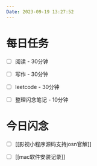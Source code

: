 ```yaml
---
Date: 2023-09-19 13:27:52
---
```


# 每日任务
- [ ] 阅读 - 30分钟
- [ ] 写作 - 30分钟
- [ ] leetcode - 30分钟
- [ ] 整理闪念笔记 - 10分钟


# 今日闪念
- [ ] [[影视小程序源码支持josn官解]]
- [ ] [[mac软件安装记录]]



